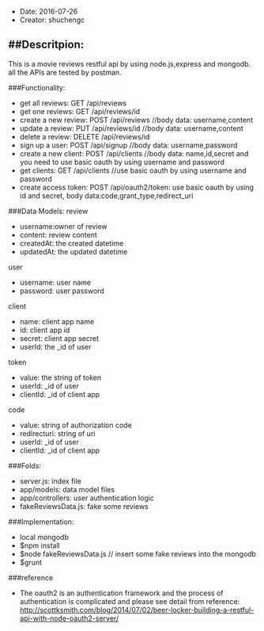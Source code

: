 
* Date: 2016-07-26
* Creator: shuchengc

##Descritpion:
----
This is a movie reviews restful api by using node.js,express and mongodb.
all the APIs are tested by postman.

###Functionality:

- get all reviews: GET /api/reviews
- get one reviews: GET /api/reviews/id
- create a new review: POST /api/reviews  //body data: username,content
- update a review: PUT /api/reviews/id  //body data: username,content
- delete a review: DELETE /api/reviews/id 
- sign up a user: POST /api/signup	//body data: username,password
- create a new client: POST /api/clients //body data: name,id,secret and you need to use basic  oauth by using username and password
- get clients: GET /api/clients //use basic oauth by using username and password
- create access token: POST /api/oauth2/token: use basic oauth by using id and secret, body data:code,grant_type,redirect_uri

###Data Models:
review
- username:owner of review
- content: review content
- createdAt: the created datetime
- updatedAt: the updated datetime

user
- username: user name
- password: user password

client
- name: client app name
- id: client app id
- secret: client app secret
- userId: the _id of user

token
- value: the string of token
- userId: _id of user
- clientId: _id of client app

code
- value: string of authorization code
- redirecturi: string of uri 
- userId: _id of user
- clientId: _id of client app

###Folds:
- server.js: index file
- app/models: data model files
- app/controllers: user authentication logic
- fakeReviewsData.js: fake some reviews

###Implementation:
- local mongodb
- $npm install
- $node fakeReviewsData.js  // insert some fake reviews into the mongodb
- $grunt

###reference
- The oauth2 is an authentication framework and the process of authentication is complicated and please see detail from reference:
http://scottksmith.com/blog/2014/07/02/beer-locker-building-a-restful-api-with-node-oauth2-server/
